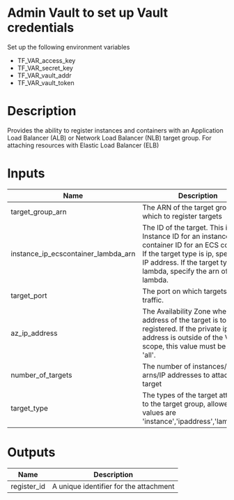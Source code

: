 
# Admin Vault to set up Vault credentials

Set up the following environment variables

* TF_VAR_access_key 
* TF_VAR_secret_key
* TF_VAR_vault_addr
* TF_VAR_vault_token

# Description
Provides the ability to register instances and containers with an Application Load Balancer (ALB) or Network Load Balancer (NLB) target group. For attaching resources with Elastic Load Balancer (ELB)

# Inputs
| Name | Description |
| ------------- | ------------- |
|  target_group_arn | The ARN of the target group with which to register targets |
|  instance_ip_ecscontainer_lambda_arn | The ID of the target. This is the Instance ID for an instance, or the container ID for an ECS container. If the target type is ip, specify an IP address. If the target type is lambda, specify the arn of lambda. |
|  target_port | The port on which targets receive traffic. |
|  az_ip_address | The Availability Zone where the IP address of the target is to be registered. If the private ip address is outside of the VPC scope, this value must be set to 'all'. |
|  number_of_targets | The number of instances/lambda arns/IP addresses to attach to the target |
|  target_type | The types of the target attached to the target group, allowed values are 'instance','ipaddress','lambdaarn' |

# Outputs
| Name | Description |
| ------------- | ------------- |
|  register_id |A unique identifier for the attachment |